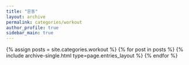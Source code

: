 ```yaml
---
title: "운동"
layout: archive
permalink: categories/workout
author_profile: true
sidebar_main: true
---
```


{% assign posts = site.categories.workout %}
{% for post in posts %} {% include archive-single.html type=page.entries_layout %} {% endfor %}